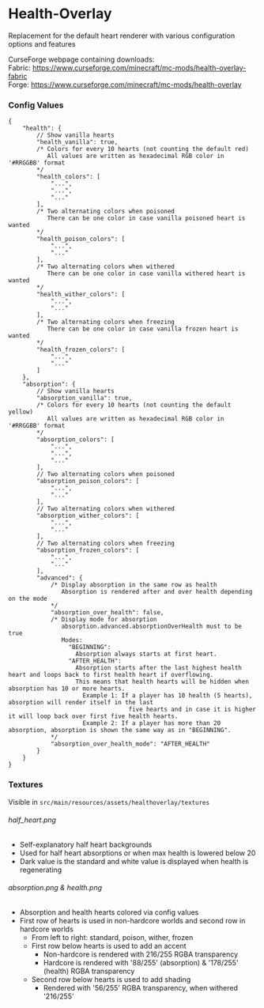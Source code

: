 # Health-Overlay
Replacement for the default heart renderer with various configuration options and features

CurseForge webpage containing downloads:  
Fabric: https://www.curseforge.com/minecraft/mc-mods/health-overlay-fabric  
Forge: https://www.curseforge.com/minecraft/mc-mods/health-overlay

### Config Values

```
{
	"health": {
		// Show vanilla hearts
		"health_vanilla": true,
		/* Colors for every 10 hearts (not counting the default red)
		   All values are written as hexadecimal RGB color in '#RRGGBB' format
		*/
		"health_colors": [
			"...",
			"...",
			"..."
		],
		/* Two alternating colors when poisoned
		   There can be one color in case vanilla poisoned heart is wanted
		*/
		"health_poison_colors": [
			"...",
			"..."
		],
		/* Two alternating colors when withered
		   There can be one color in case vanilla withered heart is wanted
		*/
		"health_wither_colors": [
			"...",
			"..."
		],
		/* Two alternating colors when freezing
		   There can be one color in case vanilla frozen heart is wanted
		*/
		"health_frozen_colors": [
			"...",
			"..."
		]
	},
	"absorption": {
		// Show vanilla hearts
		"absorption_vanilla": true,
		/* Colors for every 10 hearts (not counting the default yellow)
		   All values are written as hexadecimal RGB color in '#RRGGBB' format
		*/
		"absorption_colors": [
			"...",
			"...",
			"..."
		],
		// Two alternating colors when poisoned
		"absorption_poison_colors": [
			"...",
			"..."
		],
		// Two alternating colors when withered
		"absorption_wither_colors": [
			"...",
			"..."
		],
		// Two alternating colors when freezing
		"absorption_frozen_colors": [
			"...",
			"..."
		],
		"advanced": {
			/* Display absorption in the same row as health
			   Absorption is rendered after and over health depending on the mode
			*/
			"absorption_over_health": false,
			/* Display mode for absorption
			   absorption.advanced.absorptionOverHealth must to be true
			   Modes:
			     "BEGINNING":
			       Absorption always starts at first heart.
			     "AFTER_HEALTH":
			       Absorption starts after the last highest health heart and loops back to first health heart if overflowing.
			       This means that health hearts will be hidden when absorption has 10 or more hearts.
			         Example 1: If a player has 10 health (5 hearts), absorption will render itself in the last
			                      five hearts and in case it is higher it will loop back over first five health hearts.
			         Example 2: If a player has more than 20 absorption, absorption is shown the same way as in "BEGINNING".
			*/
			"absorption_over_health_mode": "AFTER_HEALTH"
		}
	}
}
```

### Textures
Visible in `src/main/resources/assets/healthoverlay/textures`

###### half_heart.png
- Self-explanatory half heart backgrounds
- Used for half heart absorptions or when max health is lowered below 20
- Dark value is the standard and white value is displayed when health is regenerating

###### absorption.png & health.png
- Absorption and health hearts colored via config values
- First row of hearts is used in non-hardcore worlds and second row in hardcore worlds
    - From left to right: standard, poison, wither, frozen
    - First row below hearts is used to add an accent
      - Non-hardcore is rendered with 216/255 RGBA transparency
      - Hardcore is rendered with '88/255' (absorption) & '178/255' (health) RGBA transparency  
    - Second row below hearts is used to add shading
      - Rendered with '56/255' RGBA transparency, when withered '216/255'